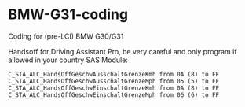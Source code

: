 # BMW-G31-coding
Coding for (pre-LCI) BMW G30/G31

Handsoff for Driving Assistant Pro, be very careful and only program if allowed in your country
SAS Module:
```
C_STA_ALC_HandsOffGeschwAusschaltGrenzeKmh from 0A (8) to FF
C_STA_ALC_HandsOffGeschwAusschaltGrenzeMph from 05 (5) to FF
C_STA_ALC_HandsOffGeschwEinschaltGrenzeKmh from 0A (8) to FF
C_STA_ALC_HandsOffGeschwEinschaltGrenzeMph from 06 (6) to FF
```
